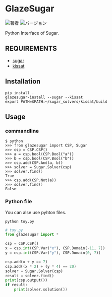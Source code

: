 # GlazeSugar

![著者](https://img.shields.io/badge/author-Kosuge-blueviolet)
![バージョン](https://img.shields.io/badge/version-0.0.1-blue)

Python Interface of Sugar.

## REQUIREMENTS
+ [sugar](https://gitlab.com/cspsat/prog-sugar)
+ [kissat](https://github.com/arminbiere/kissat)


## Installation
```commandline
pip install .
glazesugar-install --sugar --kissat
export PATH=$PATH:~/sugar_solvers/kissat/build
```

## Usage
### commandline
```commandline
$ python
>>> from glazesugar import CSP, Sugar
>>> csp = CSP.CSP()
>>> a = csp.bool(CSP.Bool("a"))
>>> b = csp.bool(CSP.Bool("b"))
>>> csp.add(CSP.And(a, b))
>>> solver = Sugar.Solver(csp)
>>> solver.find()
True
>>> csp.add(CSP.Not(a))
>>> solver.find()
False
```

### Python file
You can alse use pyhton files.
```commandline
python toy.py
```

```python:toy.py
# toy.py
from glazesugar import *

csp = CSP.CSP()
x = csp.int(CSP.Var("x"), CSP.Domain(-11, 7))
y = csp.int(CSP.Var("y"), CSP.Domain(0, 7))

csp.add(x + y == 7)
csp.add((x * 2) + (y * 4) == 20)
solver = Sugar.Solver(csp)
result = solver.find()
print(csp.output())
if result:
    print(solver.solution())
```
